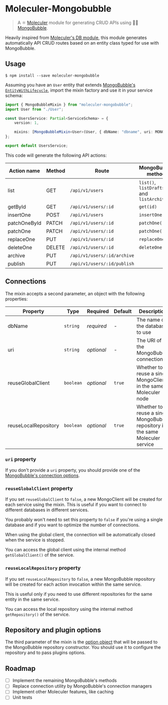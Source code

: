 # Moleculer-Mongobubble
> A ⚛️ [Moleculer](https://moleculer.services/) module for generating CRUD APIs using 🍃🫧 [MongoBubble](https://mongobubble.com/).

Heavily inspired from [Moleculer's DB module](https://github.com/moleculerjs/moleculer-db/tree/master/packages/moleculer-db), this module generates automatically API CRUD routes based on an entity class typed for use with MongoBubble.

## Usage

```
$ npm install --save moleculer-mongobubble
```

Assuming you have an `User` entity that extends [MongoBubble's `EntityWithLifecycle`](https://mongobubble.com/docs/modeling/class/), import the mixin factory and use it in your service schema:

```typescript
import { MongoBubbleMixin } from "moleculer-mongobubble";
import User from "./User";

const UsersService: Partial<ServiceSchema> = {
	version: 1,

	mixins: [MongoBubbleMixin<User>(User, { dbName: "dbname", uri: MONGO_URI })],
};

export default UsersService;

```

This code will generate the following API actions:

| Action name | Method | Route | MongoBubble method | Query params | Emits |
| --- | --- | --- | --- | --- | --- |
| list | GET | `/api/v1/users` | `list()`, `listDrafts()` and `listArchive()` | ?drafts=true&archive=true |  |
| getById | GET | `/api/v1/users/:id` | `get(id)` | | |
| insertOne | POST | `/api/v1/users` | `insertOne()` | | `users.created` |
| patchOneById | PATCH | `/api/v1/users/:id` | `patchOne()` | | `users.updated` |
| patchOne | PATCH | `/api/v1/users/:id` | `patchOne()` | ?upsert=true | `users.updated` |
| replaceOne | PUT | `/api/v1/users/:id` | `replaceOne()` | | `users.updated` |
| deleteOne | DELETE | `/api/v1/users/:id` | `deleteOne()` | | `users.deleted` |
| archive | PUT | `/api/v1/users/:id/archive` |  | | `users.archived` |
| publish | PUT | `/api/v1/users/:id/publish` |  | | `users.published` |

## Connections

The mixin accepts a second parameter, an object with the following properties:

| Property | Type | Required | Default | Description |
| --- | --- | --- | --- | --- |
| dbName | `string` | _required_ | - | The name of the database to use |
| uri | `string` | _optional_  | - | The URI of the MongoBubble connection |
| reuseGlobalClient | `boolean` | _optional_ | `true` | Whether to reuse a single MongoClient in the same Moleculer node |
| reuseLocalRepository | `boolean` | _optional_ | `true` | Whether to reuse a single MongoBubble repository in the same Moleculer service |

### `uri` property

If you don't provide a `uri` property, you should provide one of the [MongoBubble's connection options](https://mongobubble.com/docs/repository/connection/).

### `reuseGlobalClient` property

If you set `reuseGlobalClient` to `false`, a new MongoClient will be created for each service using the mixin. This is useful if you want to connect to different databases in different services.

You probably won't need to set this property to `false` if you're using a single database and if you want to optimize the number of connections.

When using the global client, the connection will be automatically closed when the service is stopped.

You can access the global client using the internal method `getGlobalClient()` of the service.

### `reuseLocalRepository` property

If you set `reuseLocalRepository` to `false`, a new MongoBubble repository will be created for each action invocation within the same service.

This is useful only if you need to use different repositories for the same entity in the same service.

You can access the local repository using the internal method `getRepository()` of the service.

## Repository and plugin options

The third parameter of the mixin is the [option object](https://mongobubble.com/docs/repository/constructor/#options-argument) that will be passed to the MongoBubble repository constructor. You should use it to configure the repository and to pass plugins options.

## Roadmap
- [ ] Implement the remaining MongoBubble's methods
- [ ] Replace connection utility by MongoBubble's connection managers
- [ ] Implement other Moleculer features, like caching
- [ ] Unit tests
